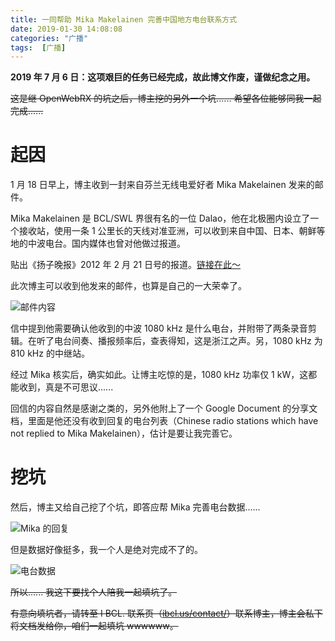 ```yaml
---
title: 一同帮助 Mika Makelainen 完善中国地方电台联系方式
date: 2019-01-30 14:08:08
categories: "广播"
tags:  [广播]
---
```

**2019 年 7 月 6 日：这项艰巨的任务已经完成，故此博文作废，谨做纪念之用。**

~~这是继 OpenWebRX 的坑之后，博主挖的另外一个坑...... 希望各位能够同我一起完成......~~

# 起因

1 月 18 日早上，博主收到一封来自芬兰无线电爱好者 Mika Makelainen 发来的邮件。

Mika Makelainen 是 BCL/SWL 界很有名的一位 Dalao，他在北极圈内设立了一个接收站，使用一条 1 公里长的天线对准亚洲，可以收到来自中国、日本、朝鲜等地的中波电台。国内媒体也曾对他做过报道。

贴出《扬子晚报》2012 年 2 月 21 日号的报道。[链接在此～](https://cdn-static.ibcl.us/HelpMika-ChineseRadioList_20190130/747_Changzhou_PBS_newspaper_article.pdf)

此次博主可以收到他发来的邮件，也算是自己的一大荣幸了。

![邮件内容](https://cdn-image.ibcl.us/HelpMika-ChineseRadioList_20190130/1.jpg "邮件内容")

信中提到他需要确认他收到的中波 1080 kHz 是什么电台，并附带了两条录音剪辑。在听了电台间奏、播报频率后，查表得知，这是浙江之声。另，1080 kHz 为 810 kHz 的中继站。

经过 Mika 核实后，确实如此。让博主吃惊的是，1080 kHz 功率仅 1 kW，这都能收到，真是不可思议......

回信的内容自然是感谢之类的，另外他附上了一个 Google Document 的分享文档，里面是他还没有收到回复的电台列表（Chinese radio stations which have not replied to Mika Makelainen），估计是要让我完善它。

# 挖坑

然后，博主又给自己挖了个坑，即答应帮 Mika 完善电台数据......

![Mika 的回复](https://cdn-image.ibcl.us/HelpMika-ChineseRadioList_20190130/2.jpg "Mika 的回复")

但是数据好像挺多，我一个人是绝对完成不了的。

![电台数据](https://cdn-image.ibcl.us/HelpMika-ChineseRadioList_20190130/3.jpg "电台数据")

~~所以...... 我这下要找个人陪我一起填坑了。~~

~~有意向填坑者，请转至 I BCL. 联系页（[ibcl.us/contact/](https://ibcl.us/contact/)）联系博主，博主会私下将文档发给你，咱们一起填坑 wwwwww。~~